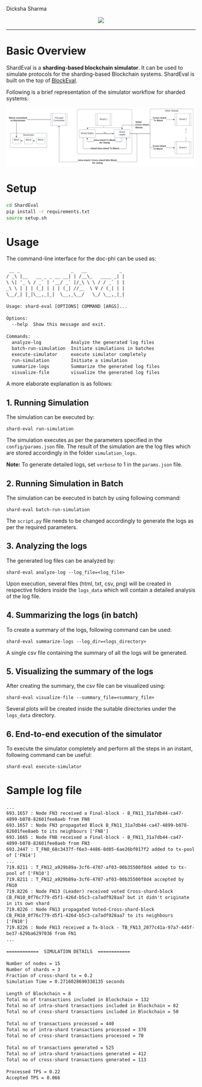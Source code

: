 
Dicksha Sharma
<p align="center">
<img src="https://res.cloudinary.com/djou46oax/image/upload/v1696784150/dd49833c-78c4-4dad-a4b4-58281ae8f081_szd1ni.jpg">
</p>

<hr />

# Basic Overview
ShardEval is a **sharding-based blockchain simulator**. It can be used to simulate protocols for the sharding-based Blockchain systems. ShardEval is built on the top of [BlockEval](https://github.com/deepakgouda/BlockEval).

Following is a brief representation of the simulator workflow for sharded systems:

![Worklfow](docs/workflow.png)

# Setup
```bash
cd ShardEval
pip install -r requirements.txt
source setup.sh
```

# Usage 
The command-line interface for the doc-phi can be used as:

```
 __ _                   _   __            _ 
/ _\ |__   __ _ _ __ __| | /__\_   ____ _| |
\ \| '_ \ / _` | '__/ _` |/_\ \ \ / / _` | |
_\ \ | | | (_| | | | (_| //__  \ V / (_| | |
\__/_| |_|\__,_|_|  \__,_\__/   \_/ \__,_|_|

Usage: shard-eval [OPTIONS] COMMAND [ARGS]...

Options:
  --help  Show this message and exit.

Commands:
  analyze-log           Analyze the generated log files
  batch-run-simulation  Initiate simulations in batches
  execute-simulator     execute simulator completely
  run-simulation        Initiate a simulation
  summarize-logs        Summarize the generated log files
  visualize-file        visualize the generated log files
```

A more elaborate explanation is as follows:

## 1. Running Simulation
The simulation can be executed by:
```
shard-eval run-simulation
```
The simulation executes as per the parameters specified in the
```config/params.json``` file. The result of the simulation are the log files which are stored accordingly in the folder ```simulation_logs```.

**Note:** To generate detailed logs, set ```verbose``` to 1 in the ```params.json``` file.

## 2. Running Simulation in Batch
The simulation can be executed in batch by using following command:
```
shard-eval batch-run-simulation
```

The ```script.py``` file needs to be changed accordingly to generate the logs as per the required parameters.

## 3. Analyzing the logs
The generated log files can be analyzed by:

```
shard-eval analyze-log --log_file=<log_file>
```

Upon execution, several files (html, txt, csv, png) will be created in respective folders inside the ```logs_data``` which will contain a detailed analysis of the log file. 


## 4. Summarizing the logs (in batch)
To create a summary of the logs, following command can be used:

```
shard-eval summarize-logs --log_dir=<logs_directory>
```

A single csv file containing the summary of all the logs will be generated.


## 5. Visualizing the summary of the logs
After creating the summary, the csv file can be visualized using:

```
shard-eval visualize-file --summary_file=<summary_file>
```

Several plots will be created inside the suitable directories under the ```logs_data``` directory.


## 6. End-to-end execution of the simulator
To execute the simulator completely and perform all the steps in an instant, following command can be useful:

```
shard-eval execute-simulator
```

# Sample log file

```
...
693.1657 : Node FN3 received a Final-block - B_FN11_31a7db44-ca47-4899-b078-82601fee8aeb from FN8
693.1657 : Node FN3 propagated Block B_FN11_31a7db44-ca47-4899-b078-82601fee8aeb to its neighbours ['FN8']
693.1665 : Node FN8 received a Final-block - B_FN11_31a7db44-ca47-4899-b078-82601fee8aeb from FN3
693.2447 : T_FN8_68c3437f-f6e3-4486-8d05-6ae26bf017f2 added to tx-pool of ['FN14']
...
719.8211 : T_FN12_a929b89a-3cf6-4707-af03-00b35500f8d4 added to tx-pool of ['FN10']
719.8211 : T_FN12_a929b89a-3cf6-4707-af03-00b35500f8d4 accepted by FN10
719.8226 : Node FN13 (Leader) received voted Cross-shard-block CB_FN10_0f76c779-d5f1-426d-b5c3-ca7adf928aa7 but it didn't originate in its own shard
719.8226 : Node FN13 propagated Voted-Cross-shard-block CB_FN10_0f76c779-d5f1-426d-b5c3-ca7adf928aa7 to its neighbours ['FN10']
719.8226 : Node FN13 received a Tx-block - TB_FN13_2077c41a-97a7-445f-be37-629ba6297036 from FN1
...

============  SIMULATION DETAILS  ============

Number of nodes = 15
Number of shards = 3
Fraction of cross-shard tx = 0.2
Simulation Time = 0.2716028690338135 seconds

Length of Blockchain = 8
Total no of transactions included in Blockchain = 132
Total no of intra-shard transactions included in Blockchain = 82
Total no of cross-shard transactions included in Blockchain = 50

Total no of transactions processed = 440
Total no of intra-shard transactions processed = 370
Total no of cross-shard transactions processed = 70

Total no of transactions generated = 525
Total no of intra-shard transactions generated = 412
Total no of cross-shard transactions generated = 113

Processed TPS = 0.22
Accepted TPS = 0.066
```
